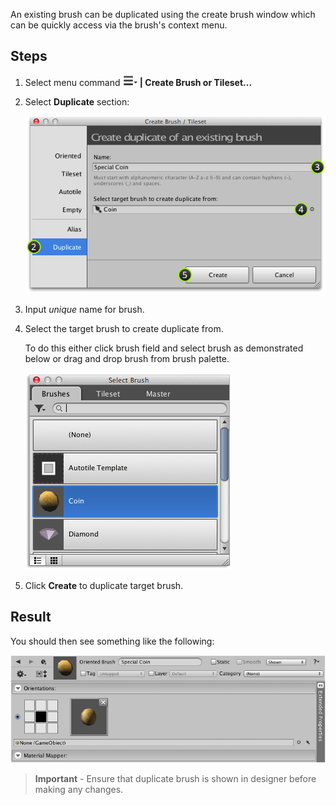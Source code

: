 An existing brush can be duplicated using the create brush window which can be quickly
access via the brush's context menu.


## Steps

1. Select menu command **![tool menu](../img/menu-button.png) | Create Brush or Tileset...**


2. Select **Duplicate** section:

   ![Create brush or tileset window with "Duplicate" section selected.](../img/brush/duplicate-window.png)


3. Input *unique* name for brush.


4. Select the target brush to create duplicate from.

   To do this either click brush field and select brush as demonstrated below or drag and
   drop brush from brush palette.

   ![Screenshot of brush selection interface.](../img/brush/select-brush-window.png)


5. Click **Create** to duplicate target brush.



## Result

You should then see something like the following:

![Brush designer with duplicate brush selected.](../img/brush/duplicate-result.jpg)

>
> **Important** - Ensure that duplicate brush is shown in designer before making any changes.
>
